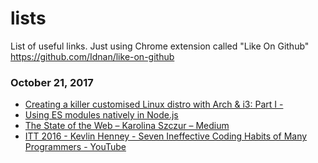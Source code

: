 # lists
List of useful links. Just using Chrome extension called "Like On Github" https://github.com/Idnan/like-on-github

### October 21, 2017 
- [Creating a killer customised Linux distro with Arch & i3: Part I - <vexation />](https://vexation.eu/creating-a-customised-linux-distro-with-arch-i3/) 
- [Using ES modules natively in Node.js](http://2ality.com/2017/09/native-esm-node.html) 
- [The State of the Web – Karolina Szczur – Medium](https://medium.com/@fox/talk-the-state-of-the-web-3e12f8e413b3) 
- [ITT 2016 - Kevlin Henney - Seven Ineffective Coding Habits of Many Programmers - YouTube](https://www.youtube.com/watch?v=ZsHMHukIlJY) 
